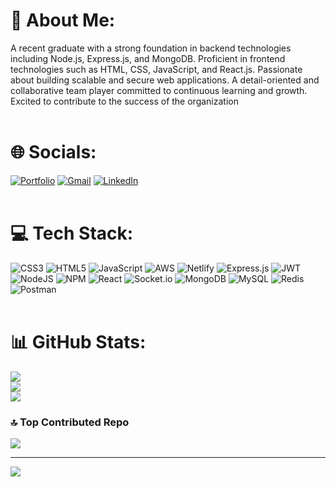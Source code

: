 # 💫 About Me:
A recent graduate with a strong foundation in backend technologies including Node.js, Express.js, and MongoDB. Proficient in frontend technologies such as HTML, CSS, JavaScript, and React.js. Passionate about building scalable and secure web applications. A detail-oriented and collaborative team player committed to continuous learning and growth. Excited to contribute to the success of the organization
</br>
</br>
# 🌐 Socials:
[![Portfolio](https://img.shields.io/badge/website-000000?style=for-the-badge&logo=About.me&logoColor=white)](https://abhimanyulp.github.io/)
 [![Gmail](https://img.shields.io/badge/Gmail-D14836?style=for-the-badge&logo=gmail&logoColor=white)](mailto:lp.abhimanyu@gmail.com) [![LinkedIn](https://img.shields.io/badge/LinkedIn-0077B5?style=for-the-badge&logo=linkedin&logoColor=white)](https://linkedin.com/in/abhimanyulp) 
</br>
</br>
# 💻 Tech Stack:
![CSS3](https://img.shields.io/badge/css3-%231572B6.svg?style=for-the-badge&logo=css3&logoColor=white) ![HTML5](https://img.shields.io/badge/html5-%23E34F26.svg?style=for-the-badge&logo=html5&logoColor=white) ![JavaScript](https://img.shields.io/badge/javascript-%23323330.svg?style=for-the-badge&logo=javascript&logoColor=%23F7DF1E) ![AWS](https://img.shields.io/badge/AWS-%23FF9900.svg?style=for-the-badge&logo=amazon-aws&logoColor=white) ![Netlify](https://img.shields.io/badge/netlify-%23000000.svg?style=for-the-badge&logo=netlify&logoColor=#00C7B7) ![Express.js](https://img.shields.io/badge/express.js-%23404d59.svg?style=for-the-badge&logo=express&logoColor=%2361DAFB) ![JWT](https://img.shields.io/badge/JWT-black?style=for-the-badge&logo=JSON%20web%20tokens) ![NodeJS](https://img.shields.io/badge/node.js-6DA55F?style=for-the-badge&logo=node.js&logoColor=white) ![NPM](https://img.shields.io/badge/NPM-%23000000.svg?style=for-the-badge&logo=npm&logoColor=white) ![React](https://img.shields.io/badge/react-%2320232a.svg?style=for-the-badge&logo=react&logoColor=%2361DAFB) ![Socket.io](https://img.shields.io/badge/Socket.io-black?style=for-the-badge&logo=socket.io&badgeColor=010101) ![MongoDB](https://img.shields.io/badge/MongoDB-%234ea94b.svg?style=for-the-badge&logo=mongodb&logoColor=white) ![MySQL](https://img.shields.io/badge/mysql-%2300f.svg?style=for-the-badge&logo=mysql&logoColor=white) ![Redis](https://img.shields.io/badge/redis-%23DD0031.svg?style=for-the-badge&logo=redis&logoColor=white) ![Postman](https://img.shields.io/badge/Postman-FF6C37?style=for-the-badge&logo=postman&logoColor=white)
</br>
</br>
# 📊 GitHub Stats:
![](https://github-readme-stats.vercel.app/api?username=abhimanyulp&theme=default&hide_border=false&include_all_commits=false&count_private=false)<br/>
![](https://github-readme-streak-stats.herokuapp.com/?user=abhimanyulp&theme=default&hide_border=false)<br/>
![](https://github-readme-stats.vercel.app/api/top-langs/?username=abhimanyulp&theme=default&hide_border=false&include_all_commits=false&count_private=false&layout=compact)
</br>
### 🔝 Top Contributed Repo
![](https://github-contributor-stats.vercel.app/api?username=abhimanyulp&limit=5&theme=flat&combine_all_yearly_contributions=true)

---
[![](https://visitcount.itsvg.in/api?id=abhimanyulp&icon=0&color=12)](https://visitcount.itsvg.in)

<!-- Proudly created with GPRM ( https://gprm.itsvg.in ) -->
